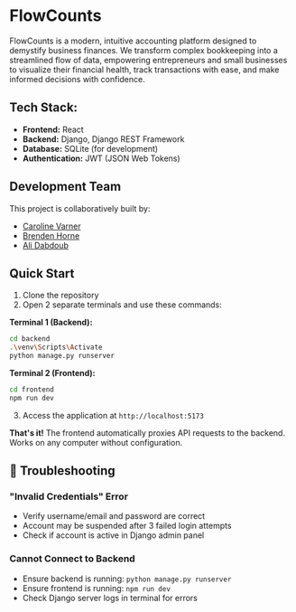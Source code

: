 # FlowCounts

FlowCounts is a modern, intuitive accounting platform designed to demystify business finances. We transform complex bookkeeping into a streamlined flow of data, empowering entrepreneurs and small businesses to visualize their financial health, track transactions with ease, and make informed decisions with confidence.

## Tech Stack:

*   **Frontend:** React
*   **Backend:** Django, Django REST Framework
*   **Database:** SQLite (for development)
*   **Authentication:** JWT (JSON Web Tokens)

## Development Team

This project is collaboratively built by:

*   [Caroline Varner](https://github.com/carolinevarner)
*   [Brenden Horne](https://github.com/BrendenHorne)
*   [Ali Dabdoub](https://github.com/alid03)

## Quick Start

1. Clone the repository
2. Open 2 separate terminals and use these commands:

**Terminal 1 (Backend):**
```bash
cd backend 
.\venv\Scripts\Activate
python manage.py runserver
```

**Terminal 2 (Frontend):**
```bash
cd frontend 
npm run dev
```

3. Access the application at `http://localhost:5173`

**That's it!** The frontend automatically proxies API requests to the backend. Works on any computer without configuration.

## 🔧 Troubleshooting

### "Invalid Credentials" Error
- Verify username/email and password are correct
- Account may be suspended after 3 failed login attempts
- Check if account is active in Django admin panel

### Cannot Connect to Backend
- Ensure backend is running: `python manage.py runserver`
- Ensure frontend is running: `npm run dev`
- Check Django server logs in terminal for errors

